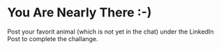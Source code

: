 # You Are Nearly There :-)

Post your favorit animal (which is not yet in the chat) under the LinkedIn Post to complete the challange.
